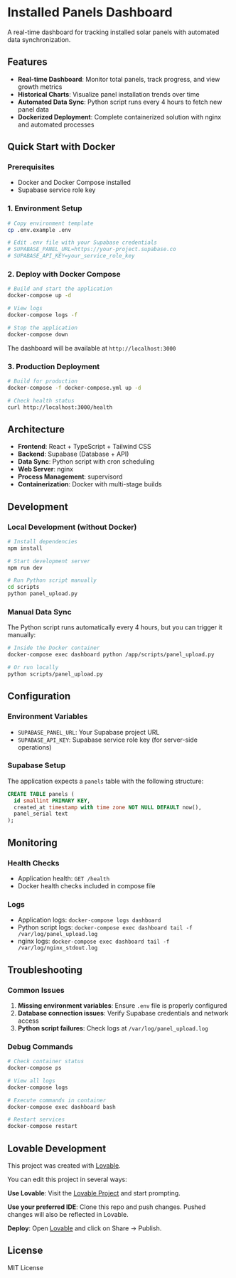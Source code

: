 # Installed Panels Dashboard

A real-time dashboard for tracking installed solar panels with automated data synchronization.

## Features

- **Real-time Dashboard**: Monitor total panels, track progress, and view growth metrics
- **Historical Charts**: Visualize panel installation trends over time
- **Automated Data Sync**: Python script runs every 4 hours to fetch new panel data
- **Dockerized Deployment**: Complete containerized solution with nginx and automated processes

## Quick Start with Docker

### Prerequisites
- Docker and Docker Compose installed
- Supabase service role key

### 1. Environment Setup
```bash
# Copy environment template
cp .env.example .env

# Edit .env file with your Supabase credentials
# SUPABASE_PANEL_URL=https://your-project.supabase.co
# SUPABASE_API_KEY=your_service_role_key
```

### 2. Deploy with Docker Compose
```bash
# Build and start the application
docker-compose up -d

# View logs
docker-compose logs -f

# Stop the application
docker-compose down
```

The dashboard will be available at `http://localhost:3000`

### 3. Production Deployment
```bash
# Build for production
docker-compose -f docker-compose.yml up -d

# Check health status
curl http://localhost:3000/health
```

## Architecture

- **Frontend**: React + TypeScript + Tailwind CSS
- **Backend**: Supabase (Database + API)
- **Data Sync**: Python script with cron scheduling
- **Web Server**: nginx
- **Process Management**: supervisord
- **Containerization**: Docker with multi-stage builds

## Development

### Local Development (without Docker)
```bash
# Install dependencies
npm install

# Start development server
npm run dev

# Run Python script manually
cd scripts
python panel_upload.py
```

### Manual Data Sync
The Python script runs automatically every 4 hours, but you can trigger it manually:
```bash
# Inside the Docker container
docker-compose exec dashboard python /app/scripts/panel_upload.py

# Or run locally
python scripts/panel_upload.py
```

## Configuration

### Environment Variables
- `SUPABASE_PANEL_URL`: Your Supabase project URL
- `SUPABASE_API_KEY`: Supabase service role key (for server-side operations)

### Supabase Setup
The application expects a `panels` table with the following structure:
```sql
CREATE TABLE panels (
  id smallint PRIMARY KEY,
  created_at timestamp with time zone NOT NULL DEFAULT now(),
  panel_serial text
);
```

## Monitoring

### Health Checks
- Application health: `GET /health`
- Docker health checks included in compose file

### Logs
- Application logs: `docker-compose logs dashboard`
- Python script logs: `docker-compose exec dashboard tail -f /var/log/panel_upload.log`
- nginx logs: `docker-compose exec dashboard tail -f /var/log/nginx_stdout.log`

## Troubleshooting

### Common Issues
1. **Missing environment variables**: Ensure `.env` file is properly configured
2. **Database connection issues**: Verify Supabase credentials and network access
3. **Python script failures**: Check logs at `/var/log/panel_upload.log`

### Debug Commands
```bash
# Check container status
docker-compose ps

# View all logs
docker-compose logs

# Execute commands in container
docker-compose exec dashboard bash

# Restart services
docker-compose restart
```

## Lovable Development

This project was created with [Lovable](https://lovable.dev/projects/8ba8a021-c722-4dc6-9eeb-9d179780e594).

You can edit this project in several ways:

**Use Lovable**: Visit the [Lovable Project](https://lovable.dev/projects/8ba8a021-c722-4dc6-9eeb-9d179780e594) and start prompting.

**Use your preferred IDE**: Clone this repo and push changes. Pushed changes will also be reflected in Lovable.

**Deploy**: Open [Lovable](https://lovable.dev/projects/8ba8a021-c722-4dc6-9eeb-9d179780e594) and click on Share → Publish.

## License

MIT License

